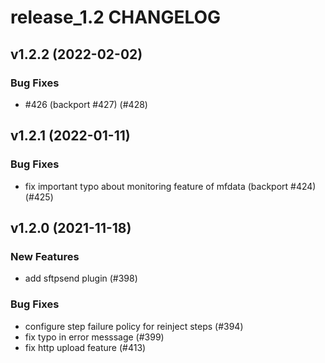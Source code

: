 # release_1.2 CHANGELOG

## v1.2.2 (2022-02-02)

### Bug Fixes

- #426 (backport #427) (#428)

## v1.2.1 (2022-01-11)

### Bug Fixes

- fix important typo about monitoring feature of mfdata (backport #424) (#425)

## v1.2.0 (2021-11-18)

### New Features

- add sftpsend plugin (#398)

### Bug Fixes

- configure step failure policy for reinject steps (#394)
- fix typo in error messsage (#399)
- fix http upload feature (#413)


